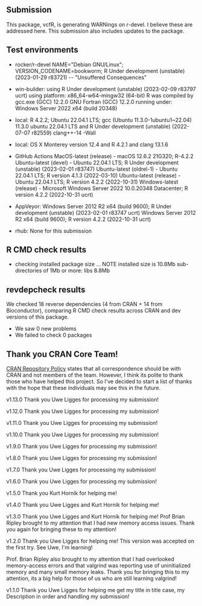 
## Submission

This package, vcfR, is generating WARNings on r-devel. I believe these are addressed here. This submission also includes updates to the package.

## Test environments

* rocker/r-devel
NAME="Debian GNU/Linux"; VERSION_CODENAME=bookworm; R Under development (unstable) (2023-01-29 r83721) -- "Unsuffered Consequences"

* win-builder:
 using R Under development (unstable) (2023-02-09 r83797 ucrt)
 using platform: x86_64-w64-mingw32 (64-bit)
 R was compiled by
    gcc.exe (GCC) 12.2.0
    GNU Fortran (GCC) 12.2.0
 running under: Windows Server 2022 x64 (build 20348)

* local:
R 4.2.2; Ubuntu 22.04.1 LTS; gcc (Ubuntu 11.3.0-1ubuntu1~22.04) 11.3.0
ubuntu 22.04.1 LTS and R Under development (unstable) (2022-07-07 r82559) clang++-14 -Wall

* local:
OS X Monterey version 12.4 and R 4.2.1 and clang 13.1.6

* GitHub Actions
MacOS-latest (release) - macOS 12.6.2 21G320; R-4.2.2
Ubuntu-latest (devel) - Ubuntu 22.04.1 LTS; R Under development (unstable) (2023-02-01 r83747)
Ubuntu-latest (oldrel-1) - Ubuntu 22.04.1 LTS; R version 4.1.3 (2022-03-10)
Ubuntu-latest (release) - Ubuntu 22.04.1 LTS; R version 4.2.2 (2022-10-31)
Windows-latest (release) - Microsoft Windows Server 2022 10.0.20348 Datacenter; R version 4.2.2 (2022-10-31 ucrt)

* AppVeyor:
Windows Server 2012 R2 x64 (build 9600); R Under development (unstable) (2023-02-01 r83747 ucrt)
Windows Server 2012 R2 x64 (build 9600); R version 4.2.2 (2022-10-31 ucrt)

* rhub:
None for this submission


## R CMD check results

* checking installed package size ... NOTE
  installed size is 10.8Mb
  sub-directories of 1Mb or more:
    libs   8.8Mb


## revdepcheck results

We checked 18 reverse dependencies (4 from CRAN + 14 from Bioconductor), comparing R CMD check results across CRAN and dev versions of this package.

 * We saw 0 new problems
 * We failed to check 0 packages


## Thank you CRAN Core Team!

[CRAN Repository Policy](https://cran.r-project.org/web/packages/policies.html) states that all correspondence should be with CRAN and not members of the team.
However, I think its polite to thank those who have helped this project.
So I've decided to start a list of thanks with the hope that these individuals may see this in the future.

v1.13.0 Thank you Uwe Ligges for processing my submission!

v1.12.0 Thank you Uwe Ligges for processing my submission!

v1.11.0 Thank you Uwe Ligges for processing my submission!

v1.10.0 Thank you Uwe Ligges for processing my submission!

v1.9.0 Thank you Uwe Ligges for processing my submission!

v1.8.0 Thank you Uwe Ligges for processing my submission!

v1.7.0 Thank you Uwe Ligges for processing my submission!

v1.6.0 Thank you Uwe Ligges for processing my submission!

v1.5.0 Thank you Kurt Hornik for helping me!

v1.4.0 Thank you Uwe Ligges and Kurt Hornik for helping me!

v1.3.0 Thank you Uwe Ligges and Kurt Hornik for helping me!
Prof Brian Ripley brought to my attention that I had new memory access issues.
Thank you again for bringing these to my attention!

v1.2.0 Thank you Uwe Ligges for helping me!
This version was accepted on the first try.
See Uwe, I'm learning!

Prof. Brian Ripley also brought to my attention that I had overlooked memory-access errors and that valgrind was reporting use of uninitialized memory and many small memory leaks.
Thank you for bringing this to my attention, its a big help for those of us who are still learning valgrind!

v1.1.0 Thank you Uwe Ligges for helping me get my title in title case, my Description in order and handling my submission!

